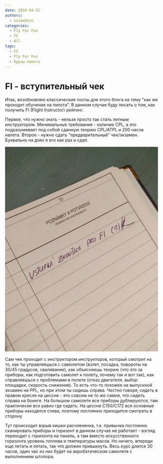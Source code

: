 ```yaml
---
date: 2016-04-22
authors:
  - vsimakhin
categories:
  - Fly For Fun
  - FI
  - All
tags:
  - FI
  - Fly For Fun
  - Курсы пилота
---
```


# FI - вступительный чек

Итак, возобновляю классические посты для этого блога на тему "как же проходит обучение на пилота". В данном случае буду писать о том, как получить FI (Flight Instructor) рейтинг.

Первое, что нужно знать - нельзя просто так стать летным инструктором. Минимальные требования - наличие CPL, а это подразумевает под собой сданную теорию CPL/ATPL и 200 часов налета. Второе - нужно сдать "предварительный" чек/экзамен. Буквально на днях я его как раз и сдал.

![](IMG_20160419_181706.jpg)

Сам чек проходит с инструктором инструкторов, который смотрит на то, как ты управляешься с самолетом (взлет, посадка, повороты на 30/45 градусов, сваливание), как объясняешь теорию (что это за приборы, как подготовить самолет к полету, почему так и вот так), как справляешься с проблемами в полете (отказ двигателя, выбор площадки, скорость снижения). То есть что-то похожее на выпускной экзамен на PPL, но при этом ты сидишь справа. Честно говоря, сидеть в правом кресле на цессне - это совсем не то же самое, что сидеть справа на боинге. На большом самолете все приборы дублируются, там практически все равно где сидеть. На цессне С150/С172 все основные приборы находятся слева, поэтому постоянно приходится смотреть в сторону.

Тут происходит взрыв кишки расчлененка, т.к. привычка постоянно сканировать приборы и горизонт в данном случае не работает - взгляд переходит с горизонта на панель, а там вместо искусственного горизонта уровень топлива и температуры масла. Но ничего, впереди еще летать и летать, так что должен привыкнуть. Весь курс длится 30 часов, один час из них будет на акробатическом самолете с выполнением штопора.